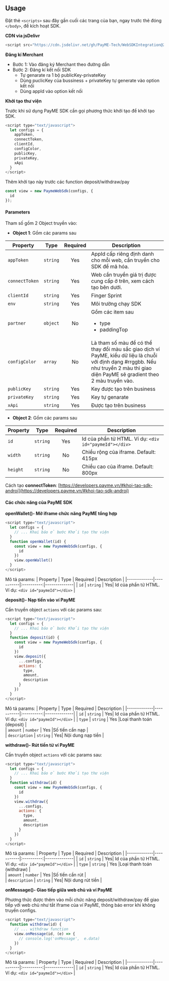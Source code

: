 
## Usage
Đặt thẻ `<scripts>`  sau đây gần cuối các trang của bạn, ngay trước thẻ đóng `</body>`, để kích hoạt SDK.

**CDN via jsDelivr**
```javascript
<script src="https://cdn.jsdelivr.net/gh/PayME-Tech/WebSDKIntegration@2.1/payme-sdk.min.js"></script>
   ```
**Đăng kí Merchant**
- Bước 1: Vào đăng ký Merchant theo đường dẫn
- Bước 2: Đăng kí kết nối SDK
	- Tự genarate ra 1 bộ publicKey-privateKey
	- Dùng puclicKey của bussiness + privateKey tự generate vào option kết nối
	- Dùng appId vào option kết nối

**Khởi tạo thư viện**

Trước khi sử dụng PayME SDK cần gọi phương thức khởi tạo để khởi tạo SDK.
```javascript
<script type="text/javascript">
  let configs = {
    appToken,
    connectToken,
    clientId,
    configColor,
    publicKey,
    privateKey,
    xApi
  }   
</script>
```
Thêm khởi tạo này trước các function deposit/withdraw/pay
```javascript
const view = new PaymeWebSdk(configs, {
  id
});
```

#### Parameters
Tham số gồm 2 Object truyền vào:

 - **Object 1**: Gồm các params sau

| Property    | Type          |Required   | Description  |
|-------------|---------------|:---------:|--------------|
| `appToken`  | `string`      | Yes       | AppId cấp riêng định danh cho mỗi web, cần truyền cho SDK để mã hóa. |  
| `connectToken`  | `string`  |Yes        |Web cần truyền giá trị được cung cấp ở trên, xem cách tạo bên dưới. |  
| `clientId`  | `string`  |Yes        |Finger Sprint |  
| `env`  | `string`  |Yes        |Môi trường chạy SDK |  
| `partner`  | `object`  | No        |Gồm các item sau <ul><li>type</li><li>paddingTop</li></ul> |
| `configColor`  | `array` | No       |Là tham số màu để có thể thay đổi màu sắc giao dịch ví PayME, kiểu dữ liệu là chuỗi với định dạng #rrggbb. Nếu như truyền 2 màu thì giao diện PayME sẽ gradient theo 2 màu truyền vào. |
| `publicKey`  | `string`  |Yes        |Key được tạo trên business |
| `privateKey`  | `string`  |Yes        |Key tự genarate |
| `xApi`  | `string`  |Yes        |Được tạo trên business |

 - **Object 2**: Gồm các params sau

| Property    | Type      | Required   | Description  |
|-------------|-----------|:----------:|--------------|
| `id`  | `string`  | Yes |Id của phần tử HTML. Ví dụ: `<div  id="paymeId"></div>` |  
| `width` | `string` | No| Chiều rộng của iframe. Default: 415px | 
| `height` | `string` | No | Chiều cao của iframe. Default: 800px| 

Cách tạo **connectToken**: [https://developers.payme.vn/#khoi-tao-sdk-androi](https://developers.payme.vn/#khoi-tao-sdk-androi)
#### Các chức năng của PayME SDK
**openWallet()- Mở iframe chức năng PayME tổng hợp**
```javascript
<script type="text/javascript">
  let configs = {
    // ... Khai báo ở bước Khởi tạo thư viện
  }
  function openWallet(id) {
    const view = new PaymeWebSdk(configs, {
      id
    })
    view.openWallet()
  }
</script>
```
Mô tả params:
| Property    | Type      | Required   | Description  |
|-------------|-----------|:----------:|--------------|
| `id` | `string` | Yes| Id của phần tử HTML. Ví dụ: `<div id="paymeId"></div>` |

**deposit()- Nạp tiền vào ví PayME**

Cần truyền object  `actions` với các params sau:
```javascript
<script type="text/javascript">
  let configs = {
    // ... Khai báo ở bước Khởi tạo thư viện
  }
  function deposit(id) {
    const view = new PaymeWebSdk(configs, {
      id
    })
    view.deposit({
      ...configs,
      actions: {
        type,
        amount,
        description
      }
    })
  }
</script>
```

Mô tả params:
| Property    | Type      | Required   | Description  |
|-------------|-----------|:----------:|--------------|
| `id` | `string` | Yes| Id của phần tử HTML. Ví dụ: `<div id="paymeId"></div>` |
| `type`  | `string`  | Yes |Loại thanh toán (deposit) |  
| `amount`  | `number`  | Yes |Số tiền cần nạp |  
| `description` | `string` | Yes| Nội dung nạp tiền |

**withdraw()- Rút tiền từ ví PayME**

Cần truyền object  `actions` với các params sau:
```javascript
<script type="text/javascript">
  let configs = {
    // ... Khai báo ở bước Khởi tạo thư viện
  }
  function withdraw(id) {
    const view = new PaymeWebSdk(configs, {
      id
    })
    view.withdraw({
      ...configs,
      actions: {
        type,
        amount,
        description
      }
    })
  }
</script>
```

Mô tả params:
| Property    | Type      | Required   | Description  |
|-------------|-----------|:----------:|--------------|
| `id` | `string` | Yes| Id của phần tử HTML. Ví dụ: `<div id="paymeId"></div>` |
| `type`  | `string`  | Yes |Loại thanh toán (withdraw) |  
| `amount`  | `number`  | Yes |Số tiền cần rút |  
| `description` | `string` | Yes| Nội dung rút tiền |

**onMessage()- Giao tiếp giữa web chủ và ví PayME**

Phương thức được thêm vào mỗi chức năng deposit/withdraw/pay để giao tiếp với web chủ như tắt iframe của ví PayME, thông báo error khi không truyền configs.
```javascript
<script type="text/javascript">
  function withdraw(id) {
    // ... withdraw function
    view.onMessage(id, (e) => {
      // console.log('onMessage',  e.data)
    })
  }
</script>
```

Mô tả params:
| Property    | Type      | Required   | Description  |
|-------------|-----------|:----------:|--------------|
| `id` | `string` | Yes| Id của phần tử HTML. Ví dụ: `<div id="paymeId"></div>` |
